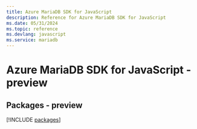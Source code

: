 ```yaml
---
title: Azure MariaDB SDK for JavaScript
description: Reference for Azure MariaDB SDK for JavaScript
ms.date: 05/31/2024
ms.topic: reference
ms.devlang: javascript
ms.service: mariadb
---
```

# Azure MariaDB SDK for JavaScript - preview
## Packages - preview
[!INCLUDE [packages](mariadb-index.md)]